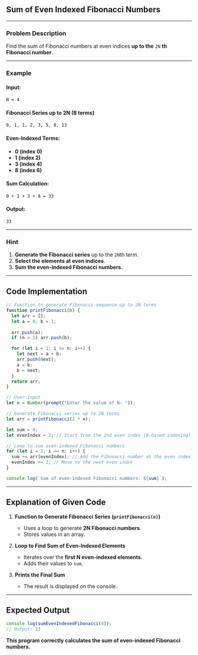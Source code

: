## **Sum of Even Indexed Fibonacci Numbers** 
---

### **Problem Description**  
Find the sum of Fibonacci numbers at even indices **up to the** `2N` **th Fibonacci number**.

---

### **Example**  
#### **Input:**  
```
N = 4
```
#### **Fibonacci Series up to 2N (8 terms)**  
```
0, 1, 1, 2, 3, 5, 8, 13
```
#### **Even-Indexed Terms:**  
- **0 (index 0)**
- **1 (index 2)**
- **3 (index 4)**
- **8 (index 6)**

#### **Sum Calculation:**  
```
0 + 1 + 3 + 8 = 33
```

#### **Output:**  
```
33
```

---

### **Hint**
1. **Generate the Fibonacci series** up to the `2N`th term.
2. **Select the elements at even indices**.
3. **Sum the even-indexed Fibonacci numbers**.

---

## **Code Implementation**
```js
// Function to generate Fibonacci sequence up to 2N terms
function printFibonacci(n) {
  let arr = [];
  let a = 0, b = 1;
  
  arr.push(a);
  if (n > 1) arr.push(b);

  for (let i = 1; i <= n; i++) {
    let next = a + b;
    arr.push(next);
    a = b;
    b = next;
  }
  return arr;
}

// User input
let n = Number(prompt("Enter the value of N: "));

// Generate Fibonacci series up to 2N terms
let arr = printFibonacci(2 * n);

let sum = 0;
let evenIndex = 2; // Start from the 2nd even index (0-based indexing)

// Loop to sum even-indexed Fibonacci numbers
for (let i = 1; i <= n; i++) {
  sum += arr[evenIndex]; // Add the Fibonacci number at the even index
  evenIndex += 2; // Move to the next even index
}

console.log(`Sum of even-indexed Fibonacci numbers: ${sum}`);
```

---

## **Explanation of Given Code**
1. **Function to Generate Fibonacci Series (`printFibonacci(n)`)**  
   - Uses a loop to generate **2N Fibonacci numbers**.
   - Stores values in an array.

2. **Loop to Find Sum of Even-Indexed Elements**  
   - Iterates over the **first N even-indexed elements**.
   - Adds their values to `sum`.

3. **Prints the Final Sum**  
   - The result is displayed on the console.

---

## **Expected Output**
```js
console.log(sumEvenIndexedFibonacci(4));  
// Output: 33
```

**This program correctly calculates the sum of even-indexed Fibonacci numbers.**  

